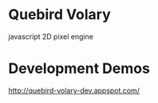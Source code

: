 # Quebird Volary
javascript 2D pixel engine

# Development Demos
http://quebird-volary-dev.appspot.com/
